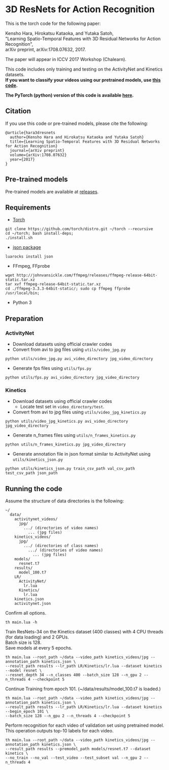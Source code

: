 # 3D ResNets for Action Recognition
This is the torch code for the following paper:

Kensho Hara, Hirokatsu Kataoka, and Yutaka Satoh,  
"Learning Spatio-Temporal Features with 3D Residual Networks for Action Recognition",  
arXiv preprint, arXiv:1708.07632, 2017.

The paper will appear in ICCV 2017 Workshop (Chalearn).  

This code includes only training and testing on the ActivityNet and Kinetics datasets.  
**If you want to classify your videos using our pretrained models,
use [this code](https://github.com/kenshohara/video-classification-3d-cnn).**

**The PyTorch (python) version of this code is available [here](https://github.com/kenshohara/3D-ResNets-PyTorch).**

## Citation
If you use this code or pre-trained models, please cite the following:
```
@article{hara3dresnets
  author={Kensho Hara and Hirokatsu Kataoka and Yutaka Satoh}
  title={Learning Spatio-Temporal Features with 3D Residual Networks for Action Recognition}
  journal={arXiv preprint}
  volume={arXiv:1708.07632}
  year={2017}
}
```

## Pre-trained models
Pre-trained models are available at [releases](https://github.com/kenshohara/3D-ResNets/releases/tag/1.0).

## Requirements
* [Torch](http://torch.ch/)
```
git clone https://github.com/torch/distro.git ~/torch --recursive
cd ~/torch; bash install-deps;
./install.sh
```
* [json package](https://github.com/clementfarabet/lua---json)
```
luarocks install json
```
* FFmpeg, FFprobe
```
wget http://johnvansickle.com/ffmpeg/releases/ffmpeg-release-64bit-static.tar.xz
tar xvf ffmpeg-release-64bit-static.tar.xz
cd ./ffmpeg-3.3.3-64bit-static/; sudo cp ffmpeg ffprobe /usr/local/bin;
```
* Python 3

## Preparation
### ActivityNet
* Download datasets using official crawler codes
* Convert from avi to jpg files using ```utils/video_jpg.py```
```
python utils/video_jpg.py avi_video_directory jpg_video_directory
```
* Generate fps files using ```utils/fps.py```
```
python utils/fps.py avi_video_directory jpg_video_directory
```

### Kinetics
* Download datasets using official crawler codes
  * Locate test set in ```video_directory/test```.
* Convert from avi to jpg files using ```utils/video_jpg_kinetics.py```
```
python utils/video_jpg_kinetics.py avi_video_directory jpg_video_directory
```
* Generate n_frames files using ```utils/n_frames_kinetics.py```
```
python utils/n_frames_kinetics.py jpg_video_directory
```
* Generate annotation file in json format similar to ActivityNet using ```utils/kinetics_json.py```
```
python utils/kinetics_json.py train_csv_path val_csv_path test_csv_path json_path
```

## Running the code
Assume the structure of data directories is the following:
```
~/
  data/
    activitynet_videos/
      jpg/
        .../ (directories of video names)
          ... (jpg files)
    kinetics_videos/
      jpg/
        .../ (directories of class names)
          .../ (directories of video names)
            ... (jpg files)
    models/
      resnet.t7
    results/
      model_100.t7
    LR/
      ActivityNet/
        lr.lua
      Kinetics/
        lr.lua
    kinetics.json
    activitynet.json
```

Confirm all options.
```
th main.lua -h
```

Train ResNets-34 on the Kinetics dataset (400 classes) with 4 CPU threads (for data loading) and 2 GPUs.  
Batch size is 128.  
Save models at every 5 epochs.
```
th main.lua --root_path ~/data --video_path kinetics_videos/jpg --annotation_path kinetics.json \
--result_path results --lr_path LR/Kinetics/lr.lua --dataset kinetics --model resnet \
--resnet_depth 34 --n_classes 400 --batch_size 128 --n_gpu 2 --n_threads 4 --checkpoint 5
```

Continue Training from epoch 101. (~/data/results/model_100.t7 is loaded.)
```
th main.lua --root_path ~/data --video_path kinetics_videos/jpg --annotation_path kinetics.json \
--result_path results --lr_path LR/Kinetics/lr.lua --dataset kinetics --begin_epoch 101 \
--batch_size 128 --n_gpu 2 --n_threads 4 --checkpoint 5
```

Perform recognition for each video of validation set using pretrained model.
This operation outputs top-10 labels for each video.
```
th main.lua --root_path ~/data --video_path kinetics_videos/jpg --annotation_path kinetics.json \
--result_path results --premodel_path models/resnet.t7 --dataset kinetics \
--no_train --no_val --test_video --test_subset val --n_gpu 2 --n_threads 4
```
